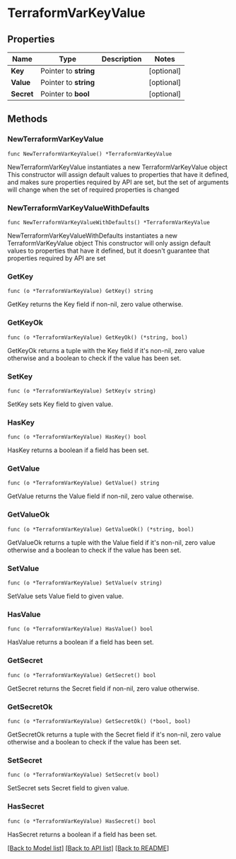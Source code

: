 # TerraformVarKeyValue

## Properties

Name | Type | Description | Notes
------------ | ------------- | ------------- | -------------
**Key** | Pointer to **string** |  | [optional] 
**Value** | Pointer to **string** |  | [optional] 
**Secret** | Pointer to **bool** |  | [optional] 

## Methods

### NewTerraformVarKeyValue

`func NewTerraformVarKeyValue() *TerraformVarKeyValue`

NewTerraformVarKeyValue instantiates a new TerraformVarKeyValue object
This constructor will assign default values to properties that have it defined,
and makes sure properties required by API are set, but the set of arguments
will change when the set of required properties is changed

### NewTerraformVarKeyValueWithDefaults

`func NewTerraformVarKeyValueWithDefaults() *TerraformVarKeyValue`

NewTerraformVarKeyValueWithDefaults instantiates a new TerraformVarKeyValue object
This constructor will only assign default values to properties that have it defined,
but it doesn't guarantee that properties required by API are set

### GetKey

`func (o *TerraformVarKeyValue) GetKey() string`

GetKey returns the Key field if non-nil, zero value otherwise.

### GetKeyOk

`func (o *TerraformVarKeyValue) GetKeyOk() (*string, bool)`

GetKeyOk returns a tuple with the Key field if it's non-nil, zero value otherwise
and a boolean to check if the value has been set.

### SetKey

`func (o *TerraformVarKeyValue) SetKey(v string)`

SetKey sets Key field to given value.

### HasKey

`func (o *TerraformVarKeyValue) HasKey() bool`

HasKey returns a boolean if a field has been set.

### GetValue

`func (o *TerraformVarKeyValue) GetValue() string`

GetValue returns the Value field if non-nil, zero value otherwise.

### GetValueOk

`func (o *TerraformVarKeyValue) GetValueOk() (*string, bool)`

GetValueOk returns a tuple with the Value field if it's non-nil, zero value otherwise
and a boolean to check if the value has been set.

### SetValue

`func (o *TerraformVarKeyValue) SetValue(v string)`

SetValue sets Value field to given value.

### HasValue

`func (o *TerraformVarKeyValue) HasValue() bool`

HasValue returns a boolean if a field has been set.

### GetSecret

`func (o *TerraformVarKeyValue) GetSecret() bool`

GetSecret returns the Secret field if non-nil, zero value otherwise.

### GetSecretOk

`func (o *TerraformVarKeyValue) GetSecretOk() (*bool, bool)`

GetSecretOk returns a tuple with the Secret field if it's non-nil, zero value otherwise
and a boolean to check if the value has been set.

### SetSecret

`func (o *TerraformVarKeyValue) SetSecret(v bool)`

SetSecret sets Secret field to given value.

### HasSecret

`func (o *TerraformVarKeyValue) HasSecret() bool`

HasSecret returns a boolean if a field has been set.


[[Back to Model list]](../README.md#documentation-for-models) [[Back to API list]](../README.md#documentation-for-api-endpoints) [[Back to README]](../README.md)


